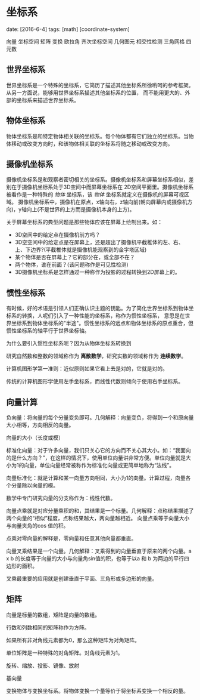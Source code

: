 # 坐标系
date: [2016-6-4]
tags: [math] [coordinate-system]

向量 坐标空间 矩阵 变换 欧拉角 齐次坐标空间  几何图元 相交性检测 三角网格 四元数

## 世界坐标系

世界坐标系是一个特殊的坐标系，它简历了描述其他坐标系所徐哟呵的参考框架。从另一方面说，能够用世界坐标系描述其他坐标系的位置，
而不能用更大的、外部的坐标系来描述世界坐标系。

## 物体坐标系
物体坐标系是和特定物体相关联的坐标系。每个物体都有它们独立的坐标系。当物体移动或改变方向时，和该物体相关联的坐标系将随之移动或改变方向。

## 摄像机坐标系
摄像机坐标系是和观察者密切相关的坐标系。摄像机坐标系和屏幕坐标系相似，差别在于摄像机坐标系处于3D空间中而屏幕坐标系在
2D空间平面里。摄像机坐标系被看作是一种特殊的 *物体* 坐标系，该 *物体* 坐标系就定义在摄像机的屏幕可视区域。
摄像机坐标系中，摄像机在原点，x轴向右，z轴向前(朝向屏幕内或摄像机方向)，y轴向上(不是世界的上方而是摄像机本身的上方)。

关于屏幕坐标系的典型问题是那些物体应该在屏幕上绘制出来。如：
- 3D空间中的给定点在摄像机前方吗？
- 3D空空间中的给定点是在屏幕上，还是超出了摄像机平截椎体的左、右、上、下边界?(平截椎体就是摄像机能观察到的金字塔区域)
- 某个物体是否在屏幕上？它的部分在，或全部不在？
- 两个物体，谁在前面？(该问题称作是可见性检测)
- 3D摄像机坐标系是怎样通过一种称作为投影的过程转换到2D屏幕上的。

## 惯性坐标系

有时候，好的术语是引领人们正确认识主题的钥匙。为了简化世界坐标系到物体坐标系的转换，人呢们引入了一种性能的坐标系，称作为惯性坐标系，
意思是在世界坐标系到物体坐标系的"半途"。惯性坐标系的远点和物体坐标系的原点重合，但惯性坐标系的轴平行于世界坐标轴。

为什么要引入惯性坐标系呢？因为从物体坐标系转换到


研究自然数和整数的领域称作为 **离散数学**，研究实数的领域称作为 **连续数学**。

计算机图形学第一准则：近似原则如果它看上去是对的，它就是对的。

传统的计算机图形学使用左手坐标系，而线性代数则倾向于使用右手坐标系。



## 向量计算

负向量：将向量的每个分量变负即可。几何解释：向量变负，将得到一个和原向量大小相等，方向相反的向量。

向量的大小（长度或模）

标准化向量：对于许多向量，我们只关心它的方向而不关心其大小。如：“我面向的是什么方向？”，在这样的情况下，使用单位向量讲非常方便。单位向量就是大小为1的向量，单位向量经常被称作为标准化向量或更简单地称为“法线”。

向量标准化：就是计算和某一向量方向相同，大小为1的向量。计算过程，向量各个分量除以向量的模。

数学中专门研究向量的分支称作为：线性代数。

向量点乘就是对应分量乘积的和，其结果是一个标量。几何解释：点称结果描述了两个向量的“相似”程度，点称结果越大，两向量越相近。
向量点乘等于向量大小与向量夹角的cos 值的积。

点乘对零向量的解释是，零向量和任意其他向量都垂直。

向量叉乘结果是一个向量。几何解释：叉乘得到的向量垂直于原来的两个向量。a x b 的长度等于向量的大小与向量角sin值的积，也等于以a 和 b 为两边的平行四边形的面积。

叉乘最重要的应用就是创建垂直于平面、三角形或多边形的向量。

## 矩阵

向量是标量的数组，矩阵是向量的数组。

行数和列数相同的矩阵称作为方阵。

如果所有非对角线元素都为0，那么这种矩阵为对角矩阵。

单位矩阵是一种特殊的对角矩阵。对角线元素为1。

旋转、缩放、投影、镜像、放射

基向量

变换物体与变换坐标系。将物体变换一个量等价于将坐标系变换一个相反的量。


